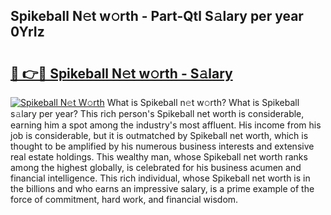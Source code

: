 ## Spikeball N𝚎t w𝚘rth - Part-Qtl S𝚊lary per year 0YrIz

# <h2><a href="http://gc10a6q.nevu.top/?p=Spikeball">🔗 👉🔴 Spikeball N𝚎t w𝚘rth - S𝚊lary</a></h2>

[![Spikeball N𝚎t W𝚘rth](https://i.imgur.com/Oavwk0R.jpeg)](http://gc10a6q.nevu.top/?p=Spikeball)
What is Spikeball n𝚎t w𝚘rth? What is Spikeball s𝚊lary per year?
This rich person's Spikeball net worth is considerable, earning him a spot among the industry's most affluent. His income from his job is considerable, but it is outmatched by Spikeball net worth, which is thought to be amplified by his numerous business interests and extensive real estate holdings. This wealthy man, whose Spikeball net worth ranks among the highest globally, is celebrated for his business acumen and financial intelligence. This rich individual, whose Spikeball net worth is in the billions and who earns an impressive salary, is a prime example of the force of commitment, hard work, and financial wisdom.
